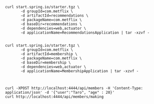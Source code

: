     curl start.spring.io/starter.tgz \
           -d groupId=com.metflix \
           -d artifactId=recommendations \
           -d packageName=com.metflix \
           -d baseDir=recommendations \
           -d dependencies=web,actuator \
           -d applicationName=RecommendationsApplication | tar -xzvf -


    curl start.spring.io/starter.tgz \
           -d groupId=com.metflix \
           -d artifactId=membership \
           -d packageName=com.metflix \
           -d baseDir=membership \
           -d dependencies=web,actuator \
           -d applicationName=MembershipApplication | tar -xzvf -



    curl -XPOST http://localhost:4444/api/members -H 'Content-Type: application/json' -d '{"user":"Taro", "age" : 20}'
    curl http://localhost:4444/api/members/making
